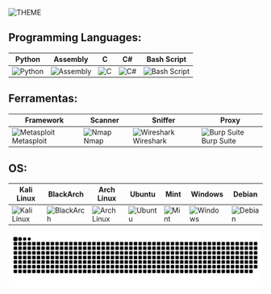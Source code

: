 
![THEME](https://th.bing.com/th/id/R.86bfad59564877514257581faa2f2223?rik=dJhrbptboAjUvA&riu=http%3a%2f%2flamcdn.net%2fhopesandfears.com%2fpost-cover%2fdLYfYLBGDmmQ3DSWcfNk8Q-default.gif&ehk=O3bHsoOitWM%2fp8xPhmkogP0TLPkmp9CWRsKdsphhKZE%3d&risl=&pid=ImgRaw&r=0)

## Programming Languages:

| Python                                                                                           | Assembly                                                                                           | C                                                                                                 | C#                                                                                                | Bash Script                                                                                      |
|--------------------------------------------------------------------------------------------------|---------------------------------------------------------------------------------------------------|---------------------------------------------------------------------------------------------------|--------------------------------------------------------------------------------------------------|-------------------------------------------------------------------------------------------------|
| ![Python](https://img.icons8.com/?size=100&id=l75OEUJkPAk4&format=png&color=000000)   | ![Assembly](https://img.icons8.com/?size=100&id=gVK745a4Vaur&format=png&color=000000) | ![C](https://img.icons8.com/?size=100&id=40670&format=png&color=000000)                       | ![C#](https://img.icons8.com/?size=100&id=55251&format=png&color=000000)                     | ![Bash Script](https://img.icons8.com/?size=100&id=9MJf0ngDwS8z&format=png&color=000000) |


## Ferramentas:

| Framework                                                                                           | Scanner                                                                                           | Sniffer                                                                                           | Proxy                                                                                             |
|-----------------------------------------------------------------------------------------------------|---------------------------------------------------------------------------------------------------|---------------------------------------------------------------------------------------------------|---------------------------------------------------------------------------------------------------|
| ![Metasploit](https://img.icons8.com/?size=100&id=97AFS4JiW8vx&format=png&color=000000) Metasploit | ![Nmap](https://img.icons8.com/?size=100&id=9b5wowKIlo9d&format=png&color=000000) Nmap            | ![Wireshark](https://img.icons8.com/?size=100&id=rOHcpTUtCTjr&format=png&color=000000) Wireshark  | ![Burp Suite](https://img.icons8.com/?size=100&id=41078&format=png&color=FD7E14) Burp Suite  |

## OS:

| Kali Linux                                                                                       | BlackArch                                                                                       | Arch Linux                                                                                       | Ubuntu                                                                                           | Mint                                                                                             | Windows                                                                                          | Debian                                                                                           |
|--------------------------------------------------------------------------------------------------|--------------------------------------------------------------------------------------------------|--------------------------------------------------------------------------------------------------|--------------------------------------------------------------------------------------------------|--------------------------------------------------------------------------------------------------|--------------------------------------------------------------------------------------------------|--------------------------------------------------------------------------------------------------|
| ![Kali Linux](https://img.icons8.com/?size=100&id=qBWtR72kluCU&format=png&color=000000)   | ![BlackArch](https://img.icons8.com/?size=100&id=6M7Il2xpbLYM&format=png&color=000000)   | ![Arch Linux](https://img.icons8.com/?size=100&id=lkk6STbDNYML&format=png&color=228BE6)   | ![Ubuntu](https://img.icons8.com/?size=100&id=63208&format=png&color=000000)               | ![Mint](https://img.icons8.com/?size=100&id=101664&format=png&color=000000)   | ![Windows](https://img.icons8.com/?size=100&id=TuXN3JNUBGOT&format=png&color=000000)   | ![Debian](https://img.icons8.com/?size=100&id=17838&format=png&color=000000)               |

![snake](https://raw.githubusercontent.com/Platane/snk/output/github-contribution-grid-snake.svg)
